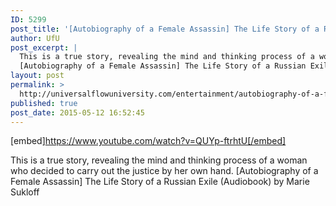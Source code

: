 ```yaml
---
ID: 5299
post_title: '[Autobiography of a Female Assassin] The Life Story of a Russian Exile (Audiobook)'
author: UfU
post_excerpt: |
  This is a true story, revealing the mind and thinking process of a woman who decided to carry out the justice by her own hand.
  [Autobiography of a Female Assassin] The Life Story of a Russian Exile (Audiobook) by Marie Sukloff
layout: post
permalink: >
  http://universalflowuniversity.com/entertainment/autobiography-of-a-female-assassin-the-life-story-of-a-russian-exile-audiobook/
published: true
post_date: 2015-05-12 16:52:45
---
```

[embed]https://www.youtube.com/watch?v=QUYp-ftrhtU[/embed]<br>
<p>This is a true story, revealing the mind and thinking process of a woman who decided to carry out the justice by her own hand.
[Autobiography of a Female Assassin] The Life Story of a Russian Exile (Audiobook) by Marie Sukloff</p>
